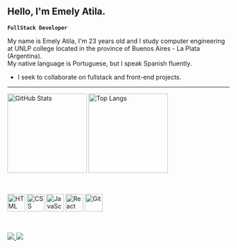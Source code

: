 ## Hello, I'm Emely Atila.

**`FullStack Developer`**

My name is Emely Atila, I'm 23 years old and I study computer engineering at UNLP college located in the province of Buenos Aires - La Plata (Argentina).  
My native language is Portuguese, but I speak Spanish fluently.

- I seek to collaborate on fullstack and front-end projects.

---
<p>
  <img 
    alt="GitHub Stats" 
    height="180px" 
    src="https://github-readme-stats.vercel.app/api?username=EmelyAtila&show_icons=true&theme=dark&include_all_commits=true&locale=pt-br" 
  />
  <img 
    alt="Top Langs" 
    height="180px" 
    src="https://github-readme-stats.vercel.app/api/top-langs/?username=EmelyAtila&theme=dark&layout=compact&custom_title=Tecnologias&langs_count=9" 
  />
</p>

<br/>

<p>
  <img alt="HTML" title="HTML" width="40px" src="https://cdn.jsdelivr.net/gh/devicons/devicon@latest/icons/html5/html5-original.svg"/>
  <img alt="CSS" title="CSS" width="40px" src="https://cdn.jsdelivr.net/gh/devicons/devicon@latest/icons/css3/css3-original.svg"/>
  <img alt="JavaScript" title="JavaScript" width="40px" src="https://cdn.jsdelivr.net/gh/devicons/devicon@latest/icons/javascript/javascript-original.svg"/>
  <img alt="React" title="React" width="40px" src="https://cdn.jsdelivr.net/gh/devicons/devicon@latest/icons/react/react-original.svg"/>
  <img alt="Git" title="Git" width="40px" src="https://cdn.jsdelivr.net/gh/devicons/devicon@latest/icons/git/git-original.svg"/>
</p>

<br/>

<p>
  <a href="mailto:emelyatila@gmail.com">
    <img src="https://img.shields.io/badge/Email-D14836?style=for-the-badge&logo=gmail&logoColor=white"/>
  </a>

  <a href="https://www.linkedin.com/in/emely-atila-111756231/" target="_blank">
    <img src="https://img.shields.io/badge/LinkedIn-0077B5?style=for-the-badge&logo=linkedin&logoColor=white"/>
  </a>
</p>
